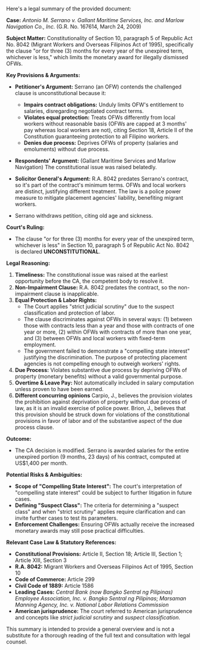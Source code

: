 Here's a legal summary of the provided document:

**Case:** *Antonio M. Serrano v. Gallant Maritime Services, Inc. and Marlow Navigation Co., Inc.* (G.R. No. 167614, March 24, 2009)

**Subject Matter:** Constitutionality of Section 10, paragraph 5 of Republic Act No. 8042 (Migrant Workers and Overseas Filipinos Act of 1995), specifically the clause "or for three (3) months for every year of the unexpired term, whichever is less," which limits the monetary award for illegally dismissed OFWs.

**Key Provisions & Arguments:**

*   **Petitioner's Argument:** Serrano (an OFW) contends the challenged clause is unconstitutional because it:
    *   **Impairs contract obligations:** Unduly limits OFW's entitlement to salaries, disregarding negotiated contract terms.
    *   **Violates equal protection:** Treats OFWs differently from local workers without reasonable basis (OFWs are capped at 3 months' pay whereas local workers are not), citing Section 18, Article II of the Constitution guaranteeing protection to all Filipino workers.
    *   **Denies due process:** Deprives OFWs of property (salaries and emoluments) without due process.

*   **Respondents' Argument:** (Gallant Maritime Services and Marlow Navigation) The constitutional issue was raised belatedly.
*   **Solicitor General's Argument:** R.A. 8042 predates Serrano's contract, so it's part of the contract's minimum terms. OFWs and local workers are distinct, justifying different treatment. The law is a police power measure to mitigate placement agencies' liability, benefiting migrant workers.
* Serrano withdraws petition, citing old age and sickness.

**Court's Ruling:**

*   The clause "or for three (3) months for every year of the unexpired term, whichever is less" in Section 10, paragraph 5 of Republic Act No. 8042 is declared **UNCONSTITUTIONAL**.

**Legal Reasoning:**

1.  **Timeliness:** The constitutional issue was raised at the earliest opportunity before the CA, the competent body to resolve it.
2.  **Non-Impairment Clause:** R.A. 8042 predates the contract, so the non-impairment clause is inapplicable.
3.  **Equal Protection & Labor Rights:**
    *   The Court applies "strict judicial scrutiny" due to the suspect classification and protection of labor.
    *   The clause discriminates against OFWs in several ways: (1) between those with contracts less than a year and those with contracts of one year or more, (2) within OFWs with contracts of more than one year, and (3) between OFWs and local workers with fixed-term employment.
    *   The government failed to demonstrate a "compelling state interest" justifying the discrimination. The purpose of protecting placement agencies is not compelling enough to outweigh workers' rights.
4.  **Due Process:** Violates substantive due process by depriving OFWs of property (monetary benefits) without a valid governmental purpose.
5.  **Overtime & Leave Pay:** Not automatically included in salary computation unless proven to have been earned.
6.  **Different concurring opinions** Carpio, J., believes the provision violates the prohibition against deprivation of property without due process of law, as it is an invalid exercise of police power. Brion, J., believes that this provision should be struck down for violations of the constitutional provisions in favor of labor and of the substantive aspect of the due process clause.

**Outcome:**

*   The CA decision is modified. Serrano is awarded salaries for the entire unexpired portion (9 months, 23 days) of his contract, computed at US$1,400 per month.

**Potential Risks & Ambiguities:**

*   **Scope of "Compelling State Interest":** The court's interpretation of "compelling state interest" could be subject to further litigation in future cases.
*   **Defining "Suspect Class":** The criteria for determining a "suspect class" and when "strict scrutiny" applies require clarification and can invite further cases to test its parameters.
*   **Enforcement Challenges:** Ensuring OFWs actually receive the increased monetary awards may still pose practical difficulties.

**Relevant Case Law & Statutory References:**

*   **Constitutional Provisions:** Article II, Section 18; Article III, Section 1; Article XIII, Section 3
*   **R.A. 8042:** Migrant Workers and Overseas Filipinos Act of 1995, Section 10
*   **Code of Commerce:** Article 299
*   **Civil Code of 1889:** Article 1586
*   **Leading Cases:** *Central Bank (now Bangko Sentral ng Pilipinas) Employee Association, Inc. v. Bangko Sentral ng Pilipinas*; *Marsaman Manning Agency, Inc. v. National Labor Relations Commission*
*   **American jurisprudence:** The court referred to American jurisprudence and concepts like *strict judicial scrutiny* and *suspect classification*.

This summary is intended to provide a general overview and is not a substitute for a thorough reading of the full text and consultation with legal counsel.
